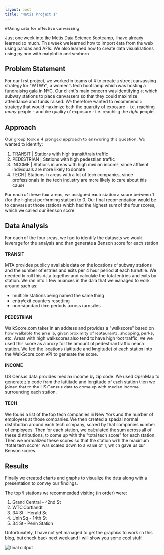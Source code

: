 ```yaml
---
layout: post
title: "Metis Project 1"
---
```

#Using data for effective canvassing

Just one week into the Metis Data Science Bootcamp, I have already learned so much. This week we learned how to import data 
from the web using pandas and APIs. We also learned how to create data visualizations using python with matplotlib and seaborn. 

## Problem Statement

For our first project, we worked in teams of 4 to create a street canvassing strategy for "WTWY", a women's tech bootcamp 
which was hosting a fundraising gala in NYC. Our client's main concern was identifying at which subway stations to place 
canvassers so that they could maximize attendance and funds raised. We therefore wanted to recommend a strategy that would 
maximize both the quantity of exposure - i.e. reaching *many* people - and the quality of exposure - i.e. reaching the *right* 
people. 

## Approach

Our group took a 4 pronged approach to answering this question. We wanted to identify:
1. TRANSIT      | Stations with high transit/train traffic 
2. PEDESTRIAN   | Stations with high pedestrian traffic 
3. INCOME       | Stations in areas with high median income, since affluent individuals are more likely to donate
4. TECH         | Stations in areas with a lot of tech companies, since professionals in the tech industry are more likely to care about this cause

For each of these four areas, we assigned each station a score between 1 (for the highest performing station) to 0. Our final 
recomendation would be to canvass at those stations which had the highest sum of the four scores, which we called our Benson 
score.

## Data Analysis

For each of the four areas, we had to identify the datasets we would leverage for the analysis and then generate a Benson 
score for each station

#### TRANSIT
MTA provides publicly available data on the locations of subway stations and the number of entries and exits per 4 hour 
period at each turnstile. We needed to roll this data together and calculate the total entries and exits by station. We ran
into a few nuances in the data that we managed to work around such as:
- multiple stations being named the same thing
- entry/exit counters resetting
- non-standard time periods across turnstiles

#### PEDESTRIAN
WalkScore.com takes in an address and provides a "walkscore" based on how walkable the area is, given proximity of restaurants,
shopping, parks, etc. Areas with high walkscores also tend to have high foot traffic, we we used this score as a proxy for the 
amount of pedestrian traffic near a station. We fed the locations (lattitude and longitude) of each station into the 
WalkScore.com API to generate the score.

#### INCOME
US Census data provides median income by zip code. We used OpenMap to generate zip code from the lattitude and longitude of 
each station then we joined that to the US Census data to come up with median income surrounding each station.

#### TECH
We found a list of the top tech companies in New York and the number of employees at those companies. We then created a spacial
normal distribution around each tech company, scaled by that companies number of employees. Then for each station, we 
calculated the sum across all of these distributions, to come up with the "total tech score" for each station. Then we 
normalized these scores so that the station with the maximum "total tech score" was scaled down to a value of 1, which gave us
our Benson scores.

## Results

Finally we created charts and graphs to visualize the data along with a presentation to convey our findings. 

The top 5 stations we recommended visiting (in order) were:
1. Grand Central - 42nd St
2. WTC Cortlandt
3. 34 St - Herald Sq
4. Unin Sq - 14th St
5. 34 St - Penn Station

Unfortunately, I have not yet managed to get the graphics to work on this blog, but check back next week and I will 
show you some cool stuff!

![final output]({{https://github.com/gretta-mae-ferguson/gretta-mae-ferguson.github.io/blob/master/images/Screen%20Shot%202018-09-28%20at%202.58.49%20AM.png?raw=true}})
